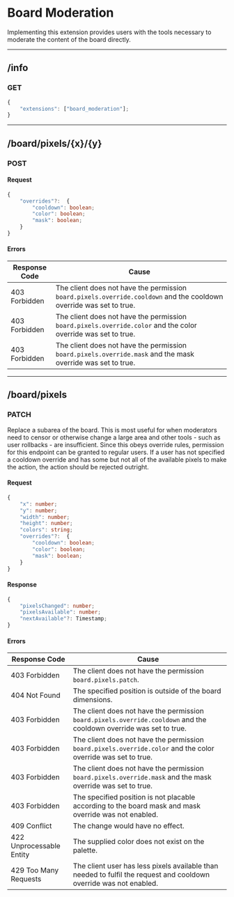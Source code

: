 Board Moderation
================
Implementing this extension provides users with the tools necessary to moderate the content of the board directly.

--------------------------------------------------------------------------------

## /info
### GET
```typescript
{
	"extensions": ["board_moderation"];
}
```

--------------------------------------------------------------------------------

## /board/pixels/{x}/{y}
### POST
#### Request
```typescript
{
	"overrides"?:  {
		"cooldown": boolean;
		"color": boolean;
		"mask": boolean;
	}
}
```
#### Errors
| Response Code | Cause                                                                                                               |
|---------------|---------------------------------------------------------------------------------------------------------------------|
| 403 Forbidden | The client does not have the permission `board.pixels.override.cooldown` and the cooldown override was set to true. |
| 403 Forbidden | The client does not have the permission `board.pixels.override.color` and the color override was set to true.       |
| 403 Forbidden | The client does not have the permission `board.pixels.override.mask` and the mask override was set to true.         |

--------------------------------------------------------------------------------

## /board/pixels
### PATCH
Replace a subarea of the board.
This is most useful for when moderators need to censor or otherwise change a large area and other tools - such as user rollbacks - are insufficient.
Since this obeys override rules, permission for this endpoint can be granted to regular users.
If a user has not specified a cooldown override and has some but not all of the available pixels to make the action, the action should be rejected outright.
#### Request
```typescript
{
	"x": number;
	"y": number;
	"width": number;
	"height": number;
	"colors": string;
	"overrides"?:  {
		"cooldown": boolean;
		"color": boolean;
		"mask": boolean;
	}
}
```
#### Response
```typescript
{
	"pixelsChanged": number;
	"pixelsAvailable": number;
	"nextAvailable"?: Timestamp; 
}
```
#### Errors
| Response Code            | Cause                                                                                                               |
|--------------------------|---------------------------------------------------------------------------------------------------------------------|
| 403 Forbidden            | The client does not have the permission `board.pixels.patch`.                                                       |
| 404 Not Found            | The specified position is outside of the board dimensions.                                                          |
| 403 Forbidden            | The client does not have the permission `board.pixels.override.cooldown` and the cooldown override was set to true. |
| 403 Forbidden            | The client does not have the permission `board.pixels.override.color` and the color override was set to true.       |
| 403 Forbidden            | The client does not have the permission `board.pixels.override.mask` and the mask override was set to true.         |
| 403 Forbidden            | The specified position is not placable according to the board mask and mask override was not enabled.               |
| 409 Conflict             | The change would have no effect.                                                                                    |
| 422 Unprocessable Entity | The supplied color does not exist on the palette.                                                                   |
| 429 Too Many Requests    | The client user has less pixels available than needed to fulfil the request and cooldown override was not enabled.  |
